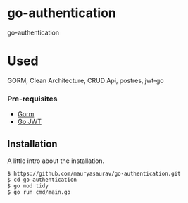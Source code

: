 # go-authentication
 go-authentication

# Used
GORM, Clean Architecture, CRUD Api, postres, jwt-go


### Pre-requisites
- [Gorm](https://github.com/go-gorm/gorm)
- [Go JWT](**https://medium.com/swlh/proxy-server-in-golang-43e2365d9cbc**)


## Installation

A little intro about the installation. 
```
$ https://github.com/mauryasaurav/go-authentication.git
$ cd go-authentication
$ go mod tidy
$ go run cmd/main.go
```

